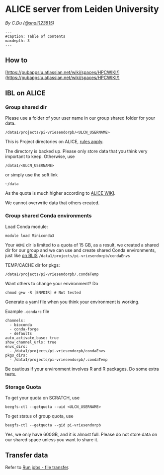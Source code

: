 # ALICE server from Leiden University

*By C.Du ([@snail123815](https://github.com/snail123815))*

```{toctree}
---
#caption: Table of contents
maxdepth: 3
---
```

## How to

[https://pubappslu.atlassian.net/wiki/spaces/HPCWIKI/](https://pubappslu.atlassian.net/wiki/spaces/HPCWIKI/)

## IBL on ALICE
 
### Group shared dir

Please use a folder of your user name in our group shared folder for your data.

`/data1/projects/pi-vriesendorpb/<ULCN_USERNAME>`

This is Project directories on ALICE, [rules apply](https://pubappslu.atlassian.net/wiki/spaces/HPCWIKI/pages/37519552/Storage+on+ALICE#Project-directories).

The directory is backed up. Please only store data that you think very important to keep. Otherwise, use

`/data1/<ULCN_USERNAME>`

or simply use the soft link

`~/data`

As the quota is much higher according to [ALICE WIKI](https://pubappslu.atlassian.net/wiki/spaces/HPCWIKI/pages/37519552/Storage+on+ALICE#The-scratch-shared-file-system-on-%2Fdata1).
 
We cannot overwrite data that others created.
 
### Group shared Conda environments

Load Conda module:

```shell
module load Miniconda3
```

Your `HOME` dir is limited to a quota of 15 GB, as a result, we created a shared dir for our group and we can use and create shared Conda environments, just like [on BLIS](../basic_tools/micromamba.md#blis-users)
`/data1/projects/pi-vriesendorpb/condaEnvs`

TEMP/CACHE dir for pkgs:

`/data1/projects/pi-vriesendorpb/.condaTemp`

Want others to change your environment? Do

`chmod g+w -R [ENVDIR] # Not tested`

Generate a yaml file when you think your environment is working.
 
Example `.condarc` file

```
channels:
  - bioconda
  - conda-forge
  - defaults
auto_activate_base: true
show_channel_urls: true
envs_dirs:
  - /data1/projects/pi-vriesendorpb/condaEnvs
pkgs_dirs:
  - /data1/projects/pi-vriesendorpb/.condaTemp
```
 
Be cautious if your environment involves R and R packages. Do some extra tests.

### Storage Quota

To get your quota on SCRATCH, use

`beegfs-ctl --getquota --uid <ULCN_USERNAME>`

To get status of group quota, use

`beegfs-ctl --getquota --gid pi-vriesendorpb`

Yes, we only have 600GB, and it is almost full. Please do not store data on our shared space unless you want to share it.

## Transfer data

Refer to [Run jobs - file transfer](../IBL_servers/Run%20jobs.md#file-transfer).